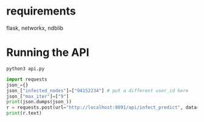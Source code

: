 # requirements
flask, networkx, ndblib
# Running the API
`python3 api.py`
```python
import requests
json_={}
json_["infected_nodes"]=["94152234"] # put a different user_id here
json_["max_iter"]=["9"]
print(json.dumps(json_))
r = requests.post(url="http://localhost:8091/api/infect_predict", data=json.dumps(json_),  headers={'Content-Type': 'application/json', 'Accept': 'application/json'})
print(r.text)
```
